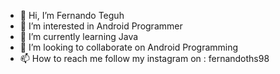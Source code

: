 - 👋 Hi, I’m Fernando Teguh
- 👀 I’m interested in Android Programmer
- 🌱 I’m currently learning Java
- 💞️ I’m looking to collaborate on Android Programming
- 📫 How to reach me follow my instagram on : fernandoths98
